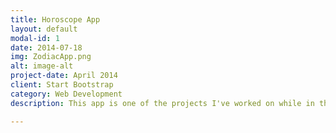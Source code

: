 ```yaml
---
title: Horoscope App
layout: default
modal-id: 1
date: 2014-07-18
img: ZodiacApp.png
alt: image-alt
project-date: April 2014
client: Start Bootstrap
category: Web Development
description: This app is one of the projects I've worked on while in the midst of General Assembly's Android Development Immersive course. The app was given to us somewhat functional, but it lacked functinoality that allowed tablet users to see the zodiac sign list screen and the horoscope of whatever sign is clicked on the same screen. This added functtionality results not only in increased ease of navigation by making it unneccesary to click the back button to get to the list of zodiac signs, it also looks a lot better in a split screen! The added functionality resulted from adding a couple fragments and intents, and setting the layout_weight attribute to 0.5 for both the frame layout and fragment in the activity_main.xml file for large screens. Pretty cool...

---
```


